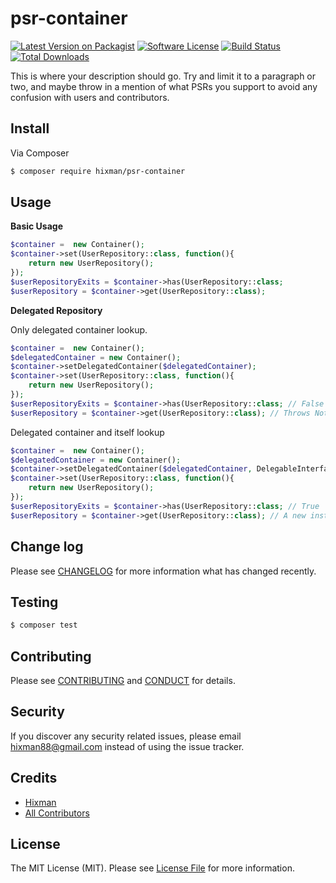 # psr-container

[![Latest Version on Packagist][ico-version]][link-packagist]
[![Software License][ico-license]](LICENSE.md)
[![Build Status][ico-travis]][link-travis]
[![Total Downloads][ico-downloads]][link-downloads]

This is where your description should go. Try and limit it to a paragraph or two, and maybe throw in a mention of what
PSRs you support to avoid any confusion with users and contributors.

## Install

Via Composer

``` bash
$ composer require hixman/psr-container
```

## Usage

**Basic Usage**

``` php
$container =  new Container();
$container->set(UserRepository::class, function(){
    return new UserRepository();
});
$userRepositoryExits = $container->has(UserRepository::class;
$userRepository = $container->get(UserRepository::class);
```


**Delegated Repository**

Only delegated container lookup.

``` php
$container =  new Container();
$delegatedContainer = new Container();
$container->setDelegatedContainer($delegatedContainer);
$container->set(UserRepository::class, function(){
    return new UserRepository();
});
$userRepositoryExits = $container->has(UserRepository::class; // False
$userRepository = $container->get(UserRepository::class); // Throws NotFoundException
```

Delegated container and itself lookup

``` php
$container =  new Container();
$delegatedContainer = new Container();
$container->setDelegatedContainer($delegatedContainer, DelegableInterface::NOT_ONLY_DELEGATED);
$container->set(UserRepository::class, function(){
    return new UserRepository();
});
$userRepositoryExits = $container->has(UserRepository::class; // True
$userRepository = $container->get(UserRepository::class); // A new instance of UserRepository
```


## Change log

Please see [CHANGELOG](CHANGELOG.md) for more information what has changed recently.

## Testing

``` bash
$ composer test
```

## Contributing

Please see [CONTRIBUTING](CONTRIBUTING.md) and [CONDUCT](CONDUCT.md) for details.

## Security

If you discover any security related issues, please email hixman88@gmail.com instead of using the issue tracker.

## Credits

- [Hixman][link-author]
- [All Contributors][link-contributors]

## License

The MIT License (MIT). Please see [License File](LICENSE.md) for more information.

[ico-version]: https://img.shields.io/packagist/v/hixman/psr-container.svg?style=flat-square
[ico-license]: https://img.shields.io/badge/license-MIT-brightgreen.svg?style=flat-square
[ico-travis]: https://img.shields.io/travis/hixman/psr-container/master.svg?style=flat-square
[ico-downloads]: https://img.shields.io/packagist/dt/hixman/psr-container.svg?style=flat-square

[link-packagist]: https://packagist.org/packages/hixman/psr-container
[link-travis]: https://travis-ci.org/HIXMAN/psr-container
[link-downloads]: https://packagist.org/packages/hixman/psr-container
[link-author]: https://github.com/Hixman
[link-contributors]: ../../contributors
